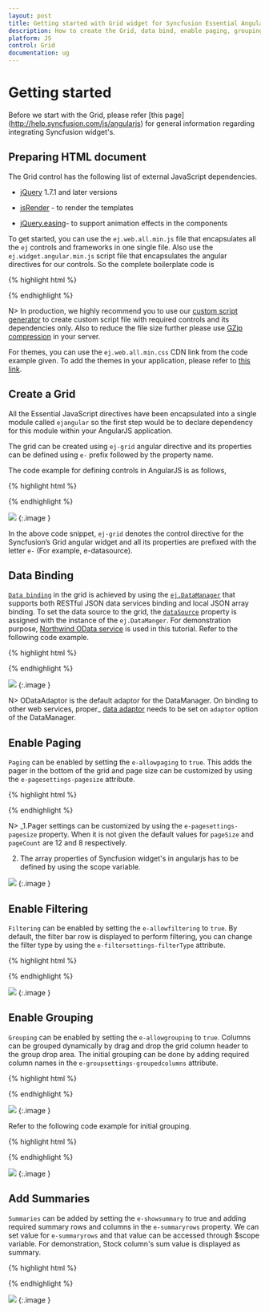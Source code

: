 ```yaml
---
layout: post
title: Getting started with Grid widget for Syncfusion Essential AngularJS
description: How to create the Grid, data bind, enable paging, grouping, filtering and add summaries
platform: JS
control: Grid
documentation: ug
---
```

# Getting started

Before we start with the Grid, please refer [this page] (http://help.syncfusion.com/js/angularjs) for general information regarding integrating Syncfusion widget's.

## Preparing HTML document

The Grid control has the following list of external JavaScript dependencies.

* [jQuery](http://jquery.com/) 1.7.1 and later versions

* [jsRender](https://github.com/borismoore/jsrender) - to render the templates

* [jQuery.easing](http://gsgd.co.uk/sandbox/jquery/easing/)- to support animation effects in the components

To get started, you can use the `ej.web.all.min.js` file that encapsulates all the `ej` controls and frameworks in one single file. Also use the `ej.widget.angular.min.js` script file that encapsulates the angular directives for our controls. So the complete boilerplate code is

{% highlight html %}

<!DOCTYPE html>
<html>
<head>
		<meta name="viewport" content="width=device-width, initial-scale=1.0">
		<meta name="description" content="Essential Studio for JavaScript">
		<meta name="author" content="Syncfusion">
	    <title></title><!-- Essential Studio for JavaScript  theme reference -->
	    <link rel="stylesheet" href="http://cdn.syncfusion.com/13.4.0.53/js/web/flat-azure/ej.web.all.min.css" />
		    <!-- Essential Studio for JavaScript  script references -->
	    <script src="https://code.jquery.com/jquery-1.10.2.min.js"></script>
		<script src="http://cdn.syncfusion.com/js/assets/external/jquery.easing.1.3.min.js"></script> 
		<script src="http://cdn.syncfusion.com/js/assets/external/jsrender.min.js"></script>
		<script src="http://cdn.syncfusion.com/13.4.0.53/js/web/ej.web.all.min.js"> </script>
		<script src="http://cdn.syncfusion.com/13.4.0.53/js/web/ej.widget.angular.min.js"> </script>
			<!-- Add your custom scripts here -->
</head>
<body>
</body>
</html>

{% endhighlight %}

N> In production, we highly recommend you to use our [custom script generator](http://helpjs.syncfusion.com/js/include-only-the-needed-widgets)  to create custom script file with required controls and its dependencies only. Also to reduce the file size further please use [GZip compression](https://developers.google.com/web/fundamentals/performance/optimizing-content-efficiency/optimize-encoding-and-transfer?hl=en) in your server.

For themes, you can use the `ej.web.all.min.css` CDN link from the code example given. To add the themes in your application, please refer to [this link](http://help.syncfusion.com/js/theming-in-essential-javascript-components).

## Create a Grid

All the Essential JavaScript directives have been encapsulated into a single module called `ejangular` so the first step would be to declare dependency for this module within your AngularJS application. 

The grid can be created using `ej-grid` angular directive and its properties can be defined using `e-` prefix followed by the property name. 

The code example for defining controls in AngularJS is as follows,

{% highlight html %}

<html xmlns="http://www.w3.org/1999/xhtml" lang="en" ng-app="listCtrl">
<head>
    <title>Essential Studio for AngularJS: Flat Grid</title>
</head>
   <body ng-controller="GridCreationCtrl">
   <div id="Grid" ej-grid e-datasource="shipdetails" >
   </div>
   <script>
      angular.module('listCtrl', ['ejangular'])
        .controller('GridCreationCtrl', function ($scope) {
            $scope.shipdetails = [
                         { Name: 'Hanari Carnes', City: 'Brazil' },
                         { Name: 'Split Rail Beer & Ale', City: 'USA' },
                         { Name: 'Ricardo Adocicados', City: 'Brazil' }
            ];
        });
   </script>
 </body>
</html>

{% endhighlight %}

![](Getting-started_images/Angularimages/Getting-started_img1.png)
{:.image }

In the above code snippet, `ej-grid` denotes the control directive for the Syncfusion’s Grid angular widget and all its properties are prefixed with the letter `e-` (For example, e-datasource).

## Data Binding

[`Data binding`](http://helpjs.syncfusion.com/js/grid/data-binding) in the grid is achieved by using the [`ej.DataManager`](http://helpjs.syncfusion.com/js/datamanager/overview) that supports both RESTful JSON data services binding and local JSON array binding.  To set the data source to the grid, the [`dataSource`](http://help.syncfusion.com/js/api/ejgrid#members:columns-datasource) property is assigned with the instance of the `ej.DataManger`. For demonstration purpose, [Northwind OData service](http://mvc.syncfusion.com/Services/Northwnd.svc/) is used in this tutorial. Refer to the following code example.

{% highlight html %}

<html xmlns="http://www.w3.org/1999/xhtml" lang="en" ng-app="listCtrl">
<head>
    <title>Essential Studio for AngularJS: Flat Grid</title>
</head>
<body ng-controller="DataBindingCtrl">
    <div id="Grid" ej-grid e-datasource="data" e-allowpaging="true">
    </div>
    <script>
        angular.module('listCtrl', ['ejangular'])
            .controller('DataBindingCtrl', function ($scope) {
                $scope.data = new ej.DataManager("http://mvc.syncfusion.com/Services/Northwnd.svc/Foods");
            });
    </script>
</body>
</html>

{% endhighlight %}

![](Getting-started_images/Angularimages/Getting-started_img2.png)
{:.image }


N> ODataAdaptor is the default adaptor for the DataManager. On binding to other web services, proper_ [data adaptor](http://helpjs.syncfusion.com/js/datamanager/data-adaptors)  needs to be set on `adaptor` option of the DataManager.

## Enable Paging

`Paging` can be enabled by setting the `e-allowpaging` to `true`. This adds the pager in the bottom of the grid and page size can be customized by using the `e-pagesettings-pagesize` attribute.


{% highlight html %}

<html xmlns="http://www.w3.org/1999/xhtml" lang="en" ng-app="listCtrl">
<head>
    <title>Essential Studio for AngularJS: Flat Grid</title>
</head>
<body ng-controller="PagingCtrl">
    <div id="Grid" ej-grid e-datasource="data" e-allowpaging="true" e-pagesettings="pageset">
    </div>
    <script>
        angular.module('listCtrl', ['ejangular'])
            .controller('PagingCtrl', function ($scope) {
                $scope.data = new ej.DataManager("http://mvc.syncfusion.com/Services/Northwnd.svc/Foods");;
                $scope.pageset = { pageSize: 8 };
            });
    </script>
</body>
</html>

{% endhighlight %}

N> _1.Pager settings can be customized by using the `e-pagesettings-pagesize` property. When it is not given the default values for `pageSize` and `pageCount` are 12 and 8 respectively.

2. The array properties of Syncfusion widget's in angularjs has to be defined by using the scope variable.

![](Getting-started_images/Angularimages/Getting-started_img3.png)
{:.image }



## Enable Filtering

`Filtering` can be enabled by setting the `e-allowfiltering` to `true`. By default, the filter bar row is displayed to perform filtering, you can change the filter type by using the `e-filtersettings-filterType` attribute.

{% highlight html %}

<html xmlns="http://www.w3.org/1999/xhtml" lang="en" ng-app="listCtrl">
<head>
    <title>Essential Studio for AngularJS: Flat Grid</title>
</head>
<body ng-controller="FilteringCtrl">
    <div id="Grid" ej-grid e-datasource="data" e-allowpaging="true" e-pagesettings-pagesize="8" e-allowfiltering="true" }>
    </div>
    <script>
        angular.module('listCtrl', ['ejangular'])
            .controller('FilteringCtrl', function ($scope) {
                $scope.data = new ej.DataManager("http://mvc.syncfusion.com/Services/Northwnd.svc/Foods");
            });
    </script>
</body>
</html>

{% endhighlight %}

![](Getting-started_images/Angularimages/Getting-started_img4.png)
{:.image }

## Enable Grouping

`Grouping` can be enabled by setting the `e-allowgrouping` to `true`. Columns can be grouped dynamically by drag and drop the grid column header to the group drop area. The initial grouping can be done by adding required column names in the `e-groupsettings-groupedcolumns` attribute. 

{% highlight html %}

<html xmlns="http://www.w3.org/1999/xhtml" lang="en" ng-app="listCtrl">
<head>
    <title>Essential Studio for AngularJS: Flat Grid</title>
</head>
<body ng-controller="GroupingCtrl">
    <div id="Grid" ej-grid e-datasource="data" e-allowpaging="true" e-pagesettings-pagesize="8" e-allowgrouping="true" }>
    </div>
    <script>
        angular.module('listCtrl', ['ejangular'])
            .controller('GroupingCtrl', function ($scope) {
                $scope.data = new ej.DataManager("http://mvc.syncfusion.com/Services/Northwnd.svc/Foods");
            });
    </script>
</body>
</html>
{% endhighlight %}

![](Getting-started_images/Angularimages/Getting-started_img5.png)
{:.image }

Refer to the following code example for initial grouping.


{% highlight html %}

<html xmlns="http://www.w3.org/1999/xhtml" lang="en" ng-app="listCtrl">
<head>
    <title>Essential Studio for AngularJS: Flat Grid</title>
</head>
<body ng-controller="GroupingCtrl">
    <div id="Grid" ej-grid e-datasource="data" e-allowpaging="true" e-pagesettings-pagesize="8" e-allowgrouping="true" e-groupsettings="grouping">
    </div>
    <script>
        angular.module('listCtrl', ['ejangular'])
            .controller('GroupingCtrl', function ($scope) {
                $scope.data = new ej.DataManager("http://mvc.syncfusion.com/Services/Northwnd.svc/Foods");
                $scope.grouping = { groupedColumns: ["ItemType"] };
            });
    </script>
</body>
</html>

{% endhighlight %}

![](Getting-started_images/Angularimages/Getting-started_img6.png)
{:.image }

## Add Summaries

`Summaries` can be added by setting the `e-showsummary` to true and adding required summary rows and columns in the `e-summaryrows` property. We can set value for `e-summaryrows` and that value can be accessed through $scope variable. For demonstration, Stock column's sum value is displayed as summary.

{% highlight html %}

<html xmlns="http://www.w3.org/1999/xhtml" lang="en" ng-app="listCtrl">
<head>
    <title>Essential Studio for AngularJS: Flat Grid</title>
</head>
<body ng-controller="SummaryCtrl">
    <div id="Grid" ej-grid e-datasource="data" e-allowpaging="true" e-pagesettings-pagesize="8" e-allowgrouping="true" e-groupsettings="grouping" e-showsummary="true" e-summaryrows="summaryRows">
    </div>
    <script>
        angular.module('listCtrl', ['ejangular'])
       .controller('SummaryCtrl', function ($scope) {
           $scope.data = new ej.DataManager("http://mvc.syncfusion.com/Services/Northwnd.svc/Foods");;
           $scope.grouping = { groupedColumns: ["ItemType"] };
           $scope.summaryRows = [
                            { title: "Sum", summaryColumns: [{ summaryType: ej.Grid.SummaryType.Sum, displayColumn: "Stock", dataMember: "Stock" }] },
           ];
       });
    </script>
</body>
</html>

{% endhighlight %}

![](Getting-started_images/Angularimages/Getting-started_img7.png)
{:.image }


